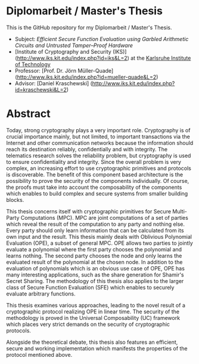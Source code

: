 Diplomarbeit / Master's Thesis
==============================

This is the GitHub repository for my Diplomarbeit / Master's Thesis.

 - Subject: *Efficient Secure Function Evaluation using
 Garbled Arithmetic Circuits and Untrusted
 Tamper–Proof Hardware*
 - [Institute of Cryptography and Security (IKS)]
   (http://www.iks.kit.edu/index.php?id=iks&L=2) at the
   [Karlsruhe Institute of Technology](http://www.kit.edu/english/index.php)
 - Professor: [Prof. Dr. Jörn Müller-Quade]
              (http://www.iks.kit.edu/index.php?id=mueller-quade&L=2)
 - Advisor: [Daniel Kraschewski]
            (http://www.iks.kit.edu/index.php?id=kraschewski&L=2)


Abstract
========

Today, strong cryptography plays a very important role. Cryptography
is of crucial importance mainly, but not limited, to important transactions via
the Internet and other communication networks because the information should
reach its destination reliably, confidentially and with integrity. The
telematics research solves the reliability problem, but cryptography is used to
ensure confidentiality and integrity. Since the overall problem is very complex,
an increasing effort to use cryptographic primitives and protocols is
discoverable. The benefit of this component based architecture is the
possibility to prove the security of the components individually. Of course, the
proofs must take into account the composability of the components which enables
to build complex and secure systems from smaller building blocks.

This thesis concerns itself with cryptographic primitives for Secure
Multi-Party Computations (MPC). MPC are joint computations of a set of parties
which reveal the result of the computation to any party and nothing else. Every
party should only learn information that can be calculated from its own input
and the result. This thesis mainly deals with Oblivious Polynomial
Evaluation (OPE), a subset of general MPC. OPE allows two parties to jointly
evaluate a polynomial where the first party chooses the polynomial and learns
nothing. The second party chooses the node and only learns the evaluated result
of the polynomial at the chosen node. In addition to the evaluation of
polynomials which is an obvious use case of OPE, OPE has many interesting
applications, such as the share generation for Shamir's Secret Sharing.
The methodology of this thesis also applies to the larger class of
Secure Function Evaluation (SFE) which enables to securely evaluate
arbitrary functions.

This thesis examines various approaches, leading to the novel result of a
cryptographic protocol realizing OPE in linear time. The security of the
methodology is proved in the Universal Composability (UC) framework
which places very strict demands on the security of cryptographic protocols.

Alongside the theoretical debate, this thesis also features an efficient, secure
and working implementation which manifests the properties of the protocol
mentioned above.
